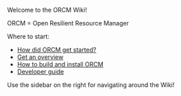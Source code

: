Welcome to the ORCM Wiki!

ORCM = Open Resilient Resource Manager

Where to start:

* [How did ORCM get started?](1.1-Background)
* [Get an overview](1.2-Overview)
* [How to build and install ORCM](2.1-ORCM-Build-and-Installation)
* [Developer guide](4.1-Developer)

Use the sidebar on the right for navigating around the Wiki!


